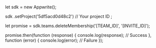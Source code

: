 let sdk = new Appwrite();

sdk
    .setProject('5df5acd0d48c2') // Your project ID
;

let promise = sdk.teams.deleteMembership('[TEAM_ID]', '[INVITE_ID]');

promise.then(function (response) {
    console.log(response); // Success
}, function (error) {
    console.log(error); // Failure
});